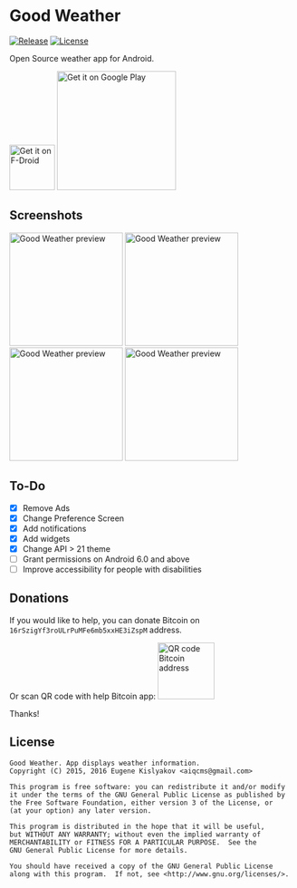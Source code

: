 # Good Weather
[![Release](https://img.shields.io/github/release/qqq3/good-weather.svg)](https://github.com/qqq3/good-weather/releases)
[![License](https://img.shields.io/badge/license-GNU_GPLv3-orange.svg)](https://raw.githubusercontent.com/qqq3/good-weather/HEAD/LICENSE)

Open Source weather app for Android.

[<img src="https://f-droid.org/badge/get-it-on.png" alt="Get it on F-Droid" height="80">](https://f-droid.org/repository/browse/?fdid=org.asdtm.goodweather)
[<img src='https://play.google.com/intl/en_us/badges/images/generic/en_badge_web_generic.png' alt='Get it on Google Play' width='210' heigh='80'>](https://play.google.com/store/apps/details?id=org.asdtm.goodweather)

## Screenshots
[<img src="http://i.imgur.com/FntbN8S.png" alt="Good Weather preview" width="200">](http://i.imgur.com/FntbN8S.png)
[<img src="http://i.imgur.com/WVFXEoo.png" alt="Good Weather preview" width="200">](http://i.imgur.com/WVFXEoo.png)
[<img src="http://i.imgur.com/pDjCCqo.png" alt="Good Weather preview" width="200">](http://i.imgur.com/pDjCCqo.png)
[<img src="http://i.imgur.com/lQKKBYY.png" alt="Good Weather preview" width="200">](http://i.imgur.com/lQKKBYY.png)

## To-Do
- [x] Remove Ads
- [x] Change Preference Screen
- [x] Add notifications
- [x] Add widgets
- [x] Change API > 21 theme
- [ ] Grant permissions on Android 6.0 and above
- [ ] Improve accessibility for people with disabilities

## Donations
If you would like to help, you can donate Bitcoin on ```16rSzigYf3roULrPuMFe6mb5xxHE3iZspM``` address.

Or scan QR code with help Bitcoin app:
<img src="http://i.imgur.com/vNNN8IY.png" alt="QR code Bitcoin address" width="100" height="100" />

Thanks!

## License
```
Good Weather. App displays weather information.
Copyright (C) 2015, 2016 Eugene Kislyakov <aiqcms@gmail.com>

This program is free software: you can redistribute it and/or modify
it under the terms of the GNU General Public License as published by
the Free Software Foundation, either version 3 of the License, or
(at your option) any later version.

This program is distributed in the hope that it will be useful,
but WITHOUT ANY WARRANTY; without even the implied warranty of
MERCHANTABILITY or FITNESS FOR A PARTICULAR PURPOSE.  See the
GNU General Public License for more details.

You should have received a copy of the GNU General Public License
along with this program.  If not, see <http://www.gnu.org/licenses/>.
```

